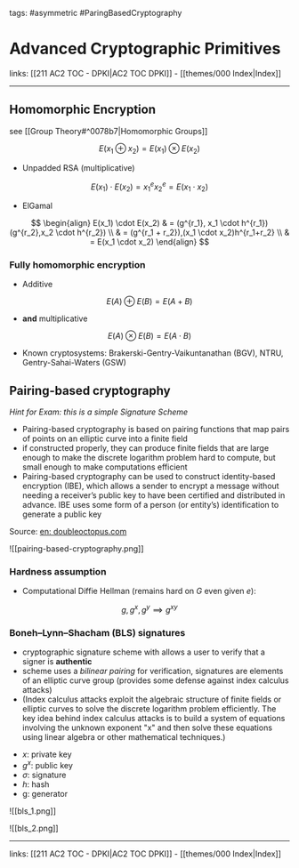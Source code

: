 tags: #asymmetric #ParingBasedCryptography

# Advanced Cryptographic Primitives

links: [[211 AC2 TOC - DPKI|AC2 TOC DPKI]] - [[themes/000 Index|Index]]

---

## Homomorphic Encryption

see [[Group Theory#^0078b7|Homomorphic Groups]]

$$
E(x_1 \oplus x_2) = E(x_1) \otimes E(x_2)
$$

- Unpadded RSA (multiplicative)

$$
E(x_1) \cdot E(x_2) = x_1^ex_2^e = E(x_1 \cdot x_2)
$$

- ElGamal

$$
\begin{align}
E(x_1) \cdot E(x_2) & = (g^{r_1}, x_1 \cdot h^{r_1})(g^{r_2},x_2 \cdot h^{r_2}) \\
& = (g^{r_1 + r_2}),(x_1 \cdot x_2)h^{r_1+r_2} \\
& = E(x_1 \cdot x_2)
\end{align}
$$

### Fully homomorphic encryption

- Additive

$$
E(A) \oplus E(B) = E(A+B)
$$
- **and** multiplicative

$$
E(A) \otimes E(B) = E(A \cdot B)
$$

- Known cryptosystems: Brakerski-Gentry-Vaikuntanathan (BGV), NTRU, Gentry-Sahai-Waters (GSW)

## Pairing-based cryptography

*Hint for Exam: this is a simple Signature Scheme*

- Pairing-based cryptography is based on pairing functions that map pairs of points on an elliptic curve into a finite field
- if constructed properly, they can produce finite fields that are large enough to make the discrete logarithm problem hard to compute, but small enough to make computations efficient
- Pairing-based cryptography can be used to construct identity-based encryption (IBE), which allows a sender to encrypt a message without needing a receiver’s public key to have been certified and distributed in advance. IBE uses some form of a person (or entity’s) identification to generate a public key

Source: [en: doubleoctopus.com](https://doubleoctopus.com/security-wiki/encryption-and-cryptography/pairing-based-cryptography/#:~:text=Pairing%2Dbased%20cryptography%20has%20been,to%20generate%20a%20public%20key.)

![[pairing-based-cryptography.png]]

### Hardness assumption

- Computational Diffie Hellman (remains hard on $G$ even given $e$):

$$
g,g^x,g^y \implies g^{xy}
$$

### Boneh–Lynn–Shacham (BLS) signatures

- cryptographic signature scheme with allows a user to verify that a signer is **authentic**
- scheme uses a *bilinear pairing* for verification, signatures are elements of an elliptic curve group (provides some defense against index calculus attacks)
- (Index calculus attacks exploit the algebraic structure of finite fields or elliptic curves to solve the discrete logarithm problem efficiently. The key idea behind index calculus attacks is to build a system of equations involving the unknown exponent "x" and then solve these equations using linear algebra or other mathematical techniques.)

* $x$: private key
* $g^x$: public key
* $\sigma$: signature
* $h$: hash
* g: generator

![[bls_1.png]]

![[bls_2.png]]

---
links: [[211 AC2 TOC - DPKI|AC2 TOC DPKI]] - [[themes/000 Index|Index]]
